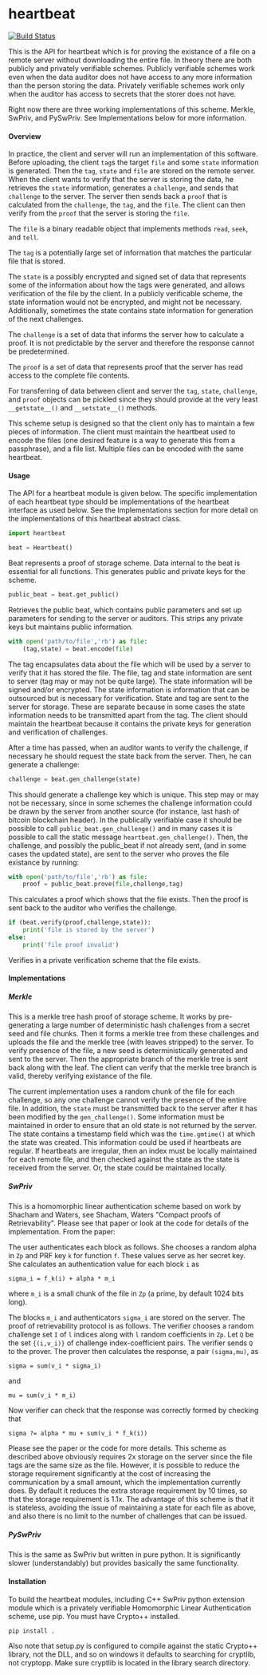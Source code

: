 heartbeat
=========
[![Build Status](https://travis-ci.org/Storj/heartbeat.svg?branch=devel)](https://travis-ci.org/Storj/heartbeat)

This is the API for heartbeat which is for proving the existance of a file on a remote server without downloading the entire file.  In theory there are both publicly and privately verifiable schemes.  Publicly verifiable schemes work even when the data auditor does not have access to any more information than the person storing the data.  Privately verifiable schemes work only when the auditor has access to secrets that the storer does not have.

Right now there are three working implementations of this scheme.  Merkle, SwPriv, and PySwPriv.  See Implementations below for more information.

#### Overview

In practice, the client and server will run an implementation of this software.  Before uploading, the client `tag`s the target `file` and some `state` information is generated.  Then the `tag`, `state` and `file` are stored on the remote server.  When the client wants to verify that the server is storing the data, he retrieves the `state` information, generates a `challenge`, and sends that `challenge` to the server.  The server then sends back a `proof` that is calculated from the `challenge`, the `tag`, and the `file`.  The client can then verify from the `proof` that the server is storing the `file`.

The `file` is a binary readable object that implements methods `read`, `seek`, and `tell`.

The `tag` is a potentially large set of information that matches the particular file that is stored.

The `state` is a possibly encrypted and signed set of data that represents some of the information about how the tags were generated, and allows verification of the file by the client.  In a publicly verificable scheme, the state information would not be encrypted, and might not be necessary.  Additionally, sometimes the state contains state information for generation of the next challenges.

The `challenge` is a set of data that informs the server how to calculate a proof.  It is not predictable by the server and therefore the response cannot be predetermined.

The `proof` is a set of data that represents proof that the server has read access to the complete file contents.

For transferring of data between client and server the `tag`, `state`, `challenge`, and `proof` objects can be pickled since they should provide at the very least `__getstate__()` and `__setstate__()` methods.

This scheme setup is designed so that the client only has to maintain a few pieces of information.  The client must maintain the heartbeat used to encode the files (one desired feature is a way to generate this from a passphrase), and a file list.  Multiple files can be encoded with the same heartbeat.

#### Usage

The API for a heartbeat module is given below.  The specific implementation of each heartbeat type should be implementations of the heartbeat interface as used below.  See the Implementations section for more detail on the implementations of this heartbeat abstract class. 

```python
import heartbeat

beat = Heartbeat()
```

Beat represents a proof of storage scheme.  Data internal to the beat is essential for all functions.  This generates public and private keys for the scheme.

```python
public_beat = beat.get_public()
```

Retrieves the public beat, which contains public parameters and set up parameters for sending to the server or auditors.  This strips any private keys but maintains public information.

```python
with open('path/to/file','rb') as file:
    (tag,state) = beat.encode(file)
```

The tag encapsulates data about the file which will be used by a server to verify that it has stored the file.  The file, tag and state information are sent to server (tag may or may not be quite large).  The state information will be signed and/or encrypted.  The state information is information that can be outsourced but is necessary for verification.  State and tag are sent to the server for storage.  These are separate because in some cases the state information needs to be transmitted apart from the tag.  The client should maintain the heartbeat because it contains the private keys for generation and verification of challenges.

After a time has passed, when an auditor wants to verify the challenge, if necessary he should request the state back from the server.  Then, he can generate a challenge:

```python
challenge = beat.gen_challenge(state)
```

This should generate a challenge key which is unique.  This step may or may not be necessary, since in some schemes the challenge information could be drawn by the server from another source (for instance, last hash of bitcoin blockchain header).  In the publically verifiable case it should be possible to call `public_beat.gen_challenge()` and in many cases it is possible to call the static message `heartbeat.gen_challenge()`.  Then, the challenge, and possibly the public_beat if not already sent, (and in some cases the updated state), are sent to the server who proves the file existance by running:

```python
with open('path/to/file','rb') as file:
    proof = public_beat.prove(file,challenge,tag)
```

This calculates a proof which shows that the file exists.  Then the proof is sent back to the auditor who verifies the challenge.

```python
if (beat.verify(proof,challenge,state)):
	print('file is stored by the server')
else:
	print('file proof invalid')
```

Verifies in a private verification scheme that the file exists.

#### Implementations

##### Merkle

This is a merkle tree hash proof of storage scheme.  It works by pre-generating a large number of deterministic hash challenges from a secret seed and file chunks.  Then it forms a merkle tree from these challenges and uploads the file and the merkle tree (with leaves stripped) to the server.  To verify presence of the file, a new seed is deterministically generated and sent to the server.  Then the appropriate branch of the merkle tree is sent back along with the leaf.  The client can verify that the merkle tree branch is valid, thereby verifying existance of the file.

The current implementation uses a random chunk of the file for each challenge, so any one challenge cannot verify the presence of the entire file.  In addition, the `state` must be transmitted back to the server after it has been modified by the `gen_challenge()`.  Some information must be maintained in order to ensure that an old state is not returned by the server.  The state contains a timestamp field which was the `time.gmtime()` at which the state was created.  This information could be used if heartbeats are regular.  If heartbeats are irregular, then an index must be locally maintained for each remote file, and then checked against the state as the state is received from the server.  Or, the state could be maintained locally.

##### SwPriv

This is a homomorphic linear authentication scheme based on work by Shacham and Waters, see Shacham, Waters "Compact proofs of Retrievability".  Please see that paper or look at the code for details of the implementation.  From the paper:

The user authenticates each block as follows. She chooses a random alpha in `Zp` and PRF key `k` for
function `f`. These values serve as her secret key. She calculates an authentication value for each
block `i` as

```
sigma_i = f_k(i) + alpha * m_i
```

where `m_i` is a small chunk of the file in `Zp` (a prime, by default 1024 bits long).

The blocks `m_i` and authenticators `sigma_i` are stored on the server. The proof of retrievability
protocol is as follows. The verifier chooses a random challenge set `I` of `l` indices along with `l` random
coefficients in `Zp`.  Let `Q` be the set `{(i,v_i)}` of challenge index-coefficient pairs. The verifier sends
`Q` to the prover. The prover then calculates the response, a pair `(sigma,mu)`, as

```
sigma = sum(v_i * sigma_i)
```

and

```
mu = sum(v_i * m_i)
```

Now verifier can check that the response was correctly formed by checking that

```
sigma ?= alpha * mu + sum(v_i * f_k(i))
```

Please see the paper or the code for more details.  This scheme as described above obviously requires 2x storage on the server since the file tags are the same size as the file.  However, it is possible to reduce the storage requirement significantly at the cost of increasing the communication by a small amount, which the implementation currently does.  By default it reduces the extra storage requirement by 10 times, so that the storage requirement is 1.1x.  The advantage of this scheme is that it is stateless, avoiding the issue of maintaining a state for each file as above, and also there is no limit to the number of challenges that can be issued.

##### PySwPriv

This is the same as SwPriv but written in pure python.  It is significantly slower (understandably) but provides basically the same functionality.

#### Installation

To build the heartbeat modules, including C++ SwPriv python extension module which is a privately verifiable Homomorphic Linear Authentication scheme, use pip.  You must have Crypto++ installed.

```
pip install .
```

Also note that setup.py is configured to compile against the static Crypto++ library, not the DLL, and so on windows it defaults to searching for cryptlib, not cryptopp.  Make sure cryptlib is located in the library search directory.
